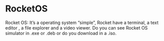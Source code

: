 # RocketOS
Rocket OS: It’s a operating system “simple”, Rocket have a terminal, a text editor , a file explorer and a video viewer. Do you can see Rocket OS simulator in .exe or .deb or do you download in a .iso. 
